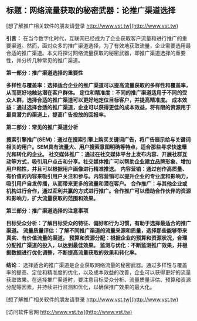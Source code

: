 ## **标题：网络流量获取的秘密武器：论推广渠道选择**

[想了解推广相关软件的朋友请登录 http://www.vst.tw](http://www.vst.tw)

**引言：**
在当今数字化时代，互联网已经成为了企业获取客户流量和进行推广的重要渠道。然而，面对众多的推广渠道选择，为了有效地获取流量，企业需要选用最合适的推广渠道。本文将探讨网络流量获取的秘密武器，即推广渠道选择的重要性，并分析几种常见的推广渠道。

**第一部分：推广渠道选择的重要性**

**多样性与覆盖率：选择适合企业的推广渠道可以提高流量获取的多样性和覆盖率，从而更好地触达潜在客户群体。**
**定位和精准度：不同的推广渠道适用于不同的受众人群，选择合适的推广渠道可以更好地定位目标客户，并提高精准度。**
**成本效益：通过选择合适的推广渠道，企业可以获得更佳的成本效益，将有限的资源用于最具潜力的渠道上，提高广告投放的回报率。**

**第二部分：常见的推广渠道分析**

**搜索引擎推广(SEM)：通过在搜索引擎上购买关键词广告，将广告展示给与关键词相关的用户。SEM具有流量大、用户搜索意图明确等特点，适合那些寻求快速曝光和转化的企业。**
**社交媒体推广：通过在社交媒体平台上发布内容、开展社群互动等方式，吸引用户点击和分享。社交媒体推广可以帮助企业建立品牌形象、增加用户粘性，并且可以根据用户画像进行精准推送。**
**内容营销：通过创作高质量、有价值的内容来吸引用户关注和参与。内容营销可以提升企业的专业度和影响力，吸引用户自发传播，从而带来更多的流量和潜在客户。**
**合作推广：与其他企业或机构进行合作，通过互利共赢的方式进行推广。合作推广可以借助合作伙伴的资源和影响力，扩大流量获取的范围和效果。**

**第三部分：推广渠道选择的注意事项**

**目标受众分析：了解目标受众的特征、偏好和行为习惯，有助于选择最适合的推广渠道。**
**流量质量评估：了解不同推广渠道的流量来源和质量，选择那些能够带来真实、有价值流量的渠道。**
**预算和资源分配：根据企业的预算和资源状况，合理分配推广渠道的投入，以达到最佳效果。**
**监测与优化：不断监测推广效果，并根据数据进行优化调整，不断提高流量获取的效果和转化率。**

**结论：**
选择适合的推广渠道是企业获取网络流量的秘密武器。通过多样性与覆盖率的提高、定位和精准度的优化，以及成本效益的改善，企业可以获得更好的流量获取效果。在选择推广渠道时，要注意目标受众分析、流量质量评估、预算和资源分配等因素，并持续进行监测和优化，以确保推广效果的最大化。

[想了解推广相关软件的朋友请登录 http://www.vst.tw](http://www.vst.tw)


[访问软件官网 http://www.vst.tw](http://www.vst.tw)
